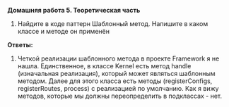 **Домашняя работа 5. Теоретическая часть**
1. Найдите в коде паттерн Шаблонный метод. Напишите в каком классе и методе он применён   

**Ответы:** 
1. Четкой реализации шаблонного метода в проекте Framework я не нашла. Единственное, в классе Kernel есть метод handle (изначальная реализация), который может являться шаблонным методом. Далее для этого класса есть методы (registerConfigs, registerRoutes, process) с реализацией по умолчанию. Как я вижу методов, которые мы должны переопределить в подклассах - нет.